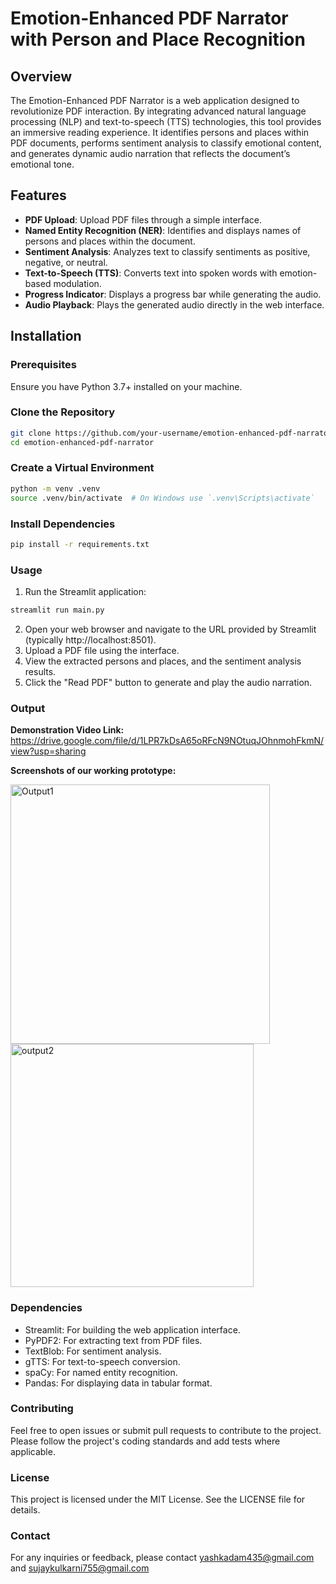 # Emotion-Enhanced PDF Narrator with Person and Place Recognition

## Overview

The Emotion-Enhanced PDF Narrator is a web application designed to revolutionize PDF interaction. By integrating advanced natural language processing (NLP) and text-to-speech (TTS) technologies, this tool provides an immersive reading experience. It identifies persons and places within PDF documents, performs sentiment analysis to classify emotional content, and generates dynamic audio narration that reflects the document’s emotional tone.

## Features

- **PDF Upload**: Upload PDF files through a simple interface.
- **Named Entity Recognition (NER)**: Identifies and displays names of persons and places within the document.
- **Sentiment Analysis**: Analyzes text to classify sentiments as positive, negative, or neutral.
- **Text-to-Speech (TTS)**: Converts text into spoken words with emotion-based modulation.
- **Progress Indicator**: Displays a progress bar while generating the audio.
- **Audio Playback**: Plays the generated audio directly in the web interface.

## Installation

### Prerequisites

Ensure you have Python 3.7+ installed on your machine.

### Clone the Repository

```bash
git clone https://github.com/your-username/emotion-enhanced-pdf-narrator.git
cd emotion-enhanced-pdf-narrator
```

### Create a Virtual Environment

```bash
python -m venv .venv
source .venv/bin/activate  # On Windows use `.venv\Scripts\activate`
```

### Install Dependencies

```bash
pip install -r requirements.txt
```

### Usage

1) Run the Streamlit application:
   
```bash
streamlit run main.py
```
2) Open your web browser and navigate to the URL provided by Streamlit (typically http://localhost:8501).
3) Upload a PDF file using the interface.
4) View the extracted persons and places, and the sentiment analysis results.
5) Click the "Read PDF" button to generate and play the audio narration.

### Output

**Demonstration Video Link:** https://drive.google.com/file/d/1LPR7kDsA65oRFcN9NOtuqJOhnmohFkmN/view?usp=sharing

**Screenshots of our working prototype:**

<img width="415" alt="Output1" src="https://github.com/user-attachments/assets/e80a1009-96da-4ed5-8c93-f4e4277373a4">

<img width="389" alt="output2" src="https://github.com/user-attachments/assets/add5f45e-b44b-4da9-9930-945cfbe11be4">

### Dependencies

- Streamlit: For building the web application interface.
- PyPDF2: For extracting text from PDF files.
- TextBlob: For sentiment analysis.
- gTTS: For text-to-speech conversion.
- spaCy: For named entity recognition.
- Pandas: For displaying data in tabular format.

### Contributing
Feel free to open issues or submit pull requests to contribute to the project. Please follow the project's coding standards and add tests where applicable.

### License
This project is licensed under the MIT License. See the LICENSE file for details.

### Contact
For any inquiries or feedback, please contact yashkadam435@gmail.com and sujaykulkarni755@gmail.com
